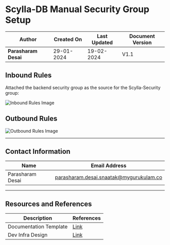 # Scylla-DB Manual Security Group Setup

| **Author**           | **Created On** | **Last Updated** | **Document Version** |
| -------------------- | -------------- | ---------------- | -------------------- |
| **Parasharam Desai** | 29-01-2024     | 19-02-2024       | V1.1                 |

## Inbound Rules

Attached the backend security group as the source for the Scylla-Security group:

![Inbound Rules Image](https://github.com/CodeOps-Hub/Documentation/assets/156056709/611311ca-49c4-4589-8d52-d0807db6a0e3)

## Outbound Rules 

![Outbound Rules Image](https://github.com/CodeOps-Hub/Documentation/assets/156056709/9a6babb6-5ed6-4f32-a4a3-90bc3facdecb)

---

## Contact Information

| Name               | Email Address                               |
| ------------------ | ------------------------------------------- |
| Parasharam Desai   | parasharam.desai.snaatak@mygurukulam.co     |

---

## Resources and References

| Description           | References                                                        |
| --------------------- | ----------------------------------------------------------------- |
| Documentation Template | [Link](https://github.com/OT-MICROSERVICES/documentation-template/wiki/Application-Template) |
| Dev Infra Design      | [Link](https://github.com/CodeOps-Hub/Documentation/blob/main/Application_CI/Design/09-%20Cloud%20Infra%20Design/Cloud-Infra-Design-Dev.md) |
